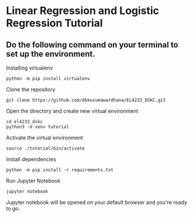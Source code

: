 # Linear Regression and Logistic Regression Tutorial

## Do the following command on your terminal to set up the environment.

Installing virtualenv
```
python -m pip install virtualenv
```
Clone the repository
```
git clone https://github.com/dbkusumawardhana/EL4233_DSKC.git
```
Open the directory and create new virtual environment
```
cd el4233_dskc
python3 -m venv tutorial
```
Activate the virtual environment
```
source ./tutorial/bin/activate
```
Install dependencies
```
python -m pip install -r requirements.txt
```
Run Jupyter Notebook
```
jupyter notebook
```
Jupyter notebook will be opened on your default browser and you're ready to go.

